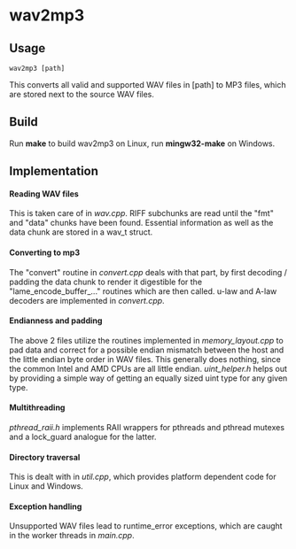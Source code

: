 # wav2mp3

## Usage
```
wav2mp3 [path]  
```
This converts all valid and supported WAV files in [path] to MP3 files, which are stored next to the source WAV files.

## Build
Run **make** to build wav2mp3 on Linux, run **mingw32-make** on Windows.

## Implementation

#### Reading WAV files
This is taken care of in *wav.cpp*. RIFF subchunks are read until the "fmt" and "data" chunks have been found. Essential information as well as the data chunk are stored in a wav_t struct.

#### Converting to mp3
The "convert" routine in *convert.cpp* deals with that part, by first decoding / padding the data chunk to render it digestible for the "lame_encode_buffer_..." routines which are then called. u-law and A-law decoders are implemented in *convert.cpp*.

#### Endianness and padding
The above 2 files utilize the routines implemented in *memory_layout.cpp* to pad data and correct for a possible endian mismatch between the host and the little endian byte order in WAV files. This generally does nothing, since the common Intel and AMD CPUs are all little endian.
*uint_helper.h* helps out by providing a simple way of getting an equally sized uint type for any given type.

#### Multithreading
*pthread_raii.h* implements RAII wrappers for pthreads and pthread mutexes and a lock_guard analogue for the latter.

#### Directory traversal
This is dealt with in *util.cpp*, which provides platform dependent code for Linux and Windows.

#### Exception handling
Unsupported WAV files lead to runtime_error exceptions, which are caught in the worker threads in *main.cpp*.
